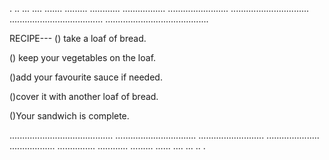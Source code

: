 .
..
...
....
.......
.........
............
.................
........................
...............................
.....................................
.........................................

RECIPE---
() take a loaf of bread.

() keep your vegetables on the loaf. 

()add your favourite sauce if needed.

()cover it with another loaf of bread.

()Your sandwich is complete.

.........................................
................................
..........................
.....................
..................
...............
............
.........
......
....
...
..
.